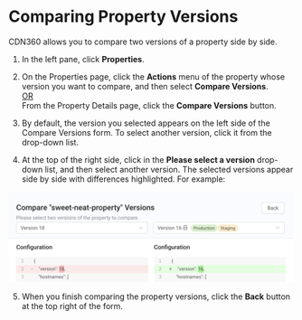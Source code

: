 # Comparing Property Versions

CDN360 allows you to compare two versions of a property side by side.

1. In the left pane, click **Properties**.
2. On the Properties page, click the **Actions** menu of the property whose version you want to compare, and then select **Compare Versions**. 
   <br><U>OR </u></br>
   From the Property Details page, click the **Compare Versions** button.<br>

3. By default, the version you selected appears on the left side of the Compare Versions form. To select another version, click it from the drop-down list.

4. At the top of the right side, click in the **Please select a version** drop-down list, and then select another version. The selected versions appear side by side with differences highlighted. For example:

<p align=center><img src="/docs/resources/images/Compare Versions Populated.png" alt="compare versions" width="900"></p>

5. When you finish comparing the property versions, click the **Back** button at the top right of the form.
